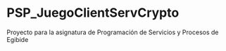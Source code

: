 # PSP_JuegoClientServCrypto
Proyecto para la asignatura de Programación de Servicios y Procesos de Egibide
